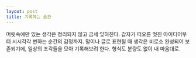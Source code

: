 ```yaml
---
layout: post
title: 기록하는 습관
---
```


머릿속에만 있는 생각은 정리되지 않고 금세 잊혀진다.
갑자기 떠오른 멋진 아이디어부터 시시각각 변하는 순간의 감정까지.
말이나 글로 표현될 때 생각은 비로소 완성되어 보존되기에, 일상의 조각들을 모아 기록해보려 한다.
형식도 분량도 없이 내 마음대로. 
